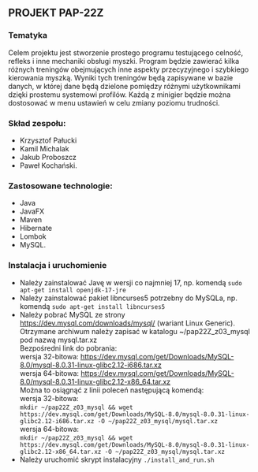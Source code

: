 ## PROJEKT PAP-22Z

### Tematyka
Celem projektu jest stworzenie prostego programu testującego celność, refleks i
inne mechaniki obsługi myszki. Program będzie zawierać kilka różnych treningów
obejmujących inne aspekty przecyzyjnego i szybkiego kierowania myszką. Wyniki
tych treningów będą zapisywane w bazie danych, w której dane będą dzielone
pomiędzy różnymi użytkownikami dzięki prostemu systemowi profilów. Każdą z
minigier będzie można dostosować w menu ustawień w celu zmiany poziomu
trudności.

### Skład zespołu:
* Krzysztof Pałucki
* Kamil Michalak
* Jakub Proboszcz
* Paweł Kochański.

### Zastosowane technologie:
* Java
* JavaFX
* Maven
* Hibernate
* Lombok
* MySQL.

### Instalacja i uruchomienie
* Należy zainstalować Javę w wersji co najmniej 17, np. komendą `sudo apt-get install openjdk-17-jre`
* Należy zainstalować pakiet libncurses5 potrzebny do MySQLa, np. komendą `sudo apt-get install libncurses5`  
* Należy pobrać MySQL ze strony https://dev.mysql.com/downloads/mysql/ (wariant Linux Generic).  
  Otrzymane archiwum należy zapisać w katalogu ~/pap22Z_z03_mysql pod nazwą mysql.tar.xz  
    Bezpośredni link do pobrania:  
        wersja 32-bitowa: https://dev.mysql.com/get/Downloads/MySQL-8.0/mysql-8.0.31-linux-glibc2.12-i686.tar.xz  
        wersja 64-bitowa: https://dev.mysql.com/get/Downloads/MySQL-8.0/mysql-8.0.31-linux-glibc2.12-x86_64.tar.xz  
    Można to osiągnąć z linii poleceń następującą komendą:  
        wersja 32-bitowa:  
`mkdir ~/pap22Z_z03_mysql && wget https://dev.mysql.com/get/Downloads/MySQL-8.0/mysql-8.0.31-linux-glibc2.12-i686.tar.xz -O ~/pap22Z_z03_mysql/mysql.tar.xz`  
        wersja 64-bitowa:  
`mkdir ~/pap22Z_z03_mysql && wget https://dev.mysql.com/get/Downloads/MySQL-8.0/mysql-8.0.31-linux-glibc2.12-x86_64.tar.xz -O ~/pap22Z_z03_mysql/mysql.tar.xz`  
* Należy uruchomić skrypt instalacyjny `./install_and_run.sh`
